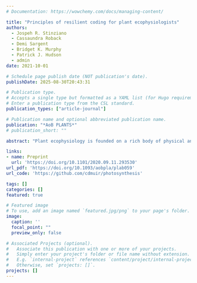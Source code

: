 ```yaml
---
# Documentation: https://wowchemy.com/docs/managing-content/

title: "Principles of resilient coding for plant ecophysiologists"
authors: 
  - Jospeh R. Stinziano
  - Cassaundra Roback
  - Demi Sargent
  - Bridget K. Murphy
  - Patrick J. Hudson
  - admin
date: 2021-10-01

# Schedule page publish date (NOT publication's date).
publishDate: 2025-08-30T20:43:31

# Publication type.
# Accepts a single type but formatted as a YAML list (for Hugo requirements).
# Enter a publication type from the CSL standard.
publication_types: ["article-journal"]

# Publication name and optional abbreviated publication name.
publication: "*AoB PLANTS*"
# publication_short: ""

abstract: "Plant ecophysiology is founded on a rich body of physical and chemical theory, but it is challenging to connect theory with data in unambiguous, analytically rigorous and reproducible ways. Custom scripts written in computer programming languages (coding) enable plant ecophysiologists to model plant processes and fit models to data reproducibly using advanced statistical techniques. Since many ecophysiologists lack formal programming education, we have yet to adopt a unified set of coding principles and standards that could make coding easier to learn, use and modify. We identify eight principles to help in plant ecophysiologists without much programming experience to write resilient code: (i) standardized nomenclature, (ii) consistency in style, (iii) increased modularity/extensibility for easier editing and understanding, (iv) code scalability for application to large data sets, (v) documented contingencies for code maintenance, (vi) documentation to facilitate user understanding; (vii) extensive tutorials and (viii) unit testing and benchmarking. We illustrate these principles using a new R package, photosynthesis, which provides a set of analytical and simulation tools for plant ecophysiology. Our goal with these principles is to advance scientific discovery in plant ecophysiology by making it easier to use code for simulation and data analysis, reproduce results and rapidly incorporate new biological understanding and analytical tools."

links:
- name: Preprint
  url: 'https://doi.org/10.1101/2020.09.11.293530'
url_pdf: 'https://doi.org/10.1093/aobpla/plab059'
url_code: 'https://github.com/cdmuir/photosynthesis'

tags: []
categories: []
featured: true

# Featured image
# To use, add an image named `featured.jpg/png` to your page's folder. 
image:
  caption: ''
  focal_point: ""
  preview_only: false

# Associated Projects (optional).
#   Associate this publication with one or more of your projects.
#   Simply enter your project's folder or file name without extension.
#   E.g. `internal-project` references `content/project/internal-project/index.md`.
#   Otherwise, set `projects: []`.
projects: []
---
```

